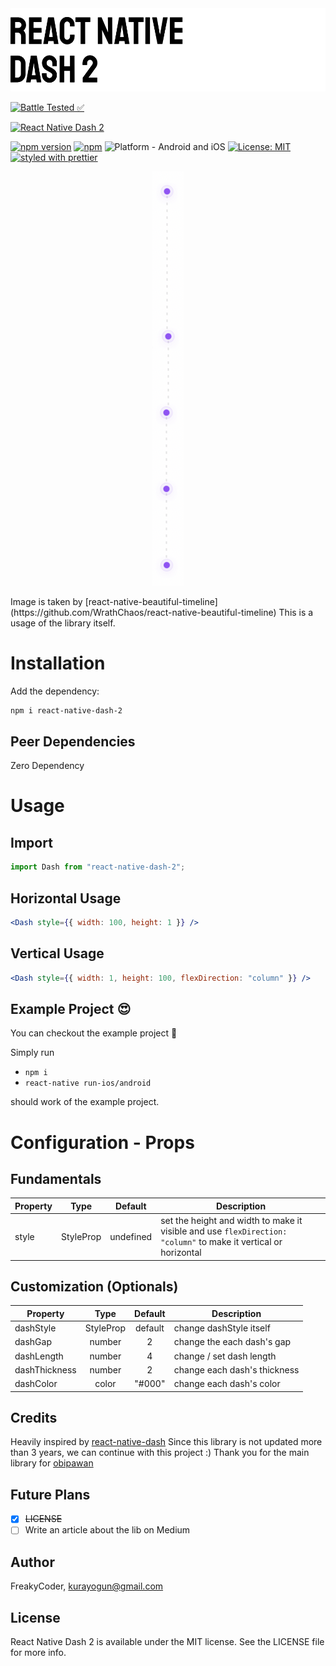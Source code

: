 <img alt="React Native Dash 2" src="assets/logo.png" width="1050"/>

[![Battle Tested ✅](https://img.shields.io/badge/-Battle--Tested%20%E2%9C%85-03666e?style=for-the-badge)](https://github.com/WrathChaos/react-native-dash-2)

[![React Native Dash 2](https://img.shields.io/badge/-Extremely%20easy%20to%20create%20a%20React%20Native%20Component%20Library%20with%20both%20Stateful%20and%20Functional%20Component%20Examples-orange?style=for-the-badge)](https://github.com/WrathChaos/react-native-dash-2)

[![npm version](https://img.shields.io/npm/v/react-native-dash-2.svg?style=for-the-badge)](https://www.npmjs.com/package/react-native-dash-2)
[![npm](https://img.shields.io/npm/dt/react-native-dash-2.svg?style=for-the-badge)](https://www.npmjs.com/package/react-native-dash-2)
![Platform - Android and iOS](https://img.shields.io/badge/platform-Android%20%7C%20iOS-blue.svg?style=for-the-badge)
[![License: MIT](https://img.shields.io/badge/License-MIT-green.svg?style=for-the-badge)](https://opensource.org/licenses/MIT)
[![styled with prettier](https://img.shields.io/badge/styled_with-prettier-ff69b4.svg?style=for-the-badge)](https://github.com/prettier/prettier)

<p align="center">
  <img alt="React Native Dash 2"
        src="assets/Screenshots/react-native-dash-2.png" />
</p>
Image is taken by [react-native-beautiful-timeline](https://github.com/WrathChaos/react-native-beautiful-timeline) This is a usage of the library itself.

# Installation

Add the dependency:

```bash
npm i react-native-dash-2
```

## Peer Dependencies

Zero Dependency

# Usage

## Import

```jsx
import Dash from "react-native-dash-2";
```

## Horizontal Usage

```jsx
<Dash style={{ width: 100, height: 1 }} />
```

## Vertical Usage

```jsx
<Dash style={{ width: 1, height: 100, flexDirection: "column" }} />
```

## Example Project 😍

You can checkout the example project 🥰

Simply run

- `npm i`
- `react-native run-ios/android`

should work of the example project.

# Configuration - Props

## Fundamentals

| Property |         Type         |  Default  | Description                                                                                                     |
| -------- | :------------------: | :-------: | --------------------------------------------------------------------------------------------------------------- |
| style    | StyleProp<ViewStyle> | undefined | set the height and width to make it visible and use `flexDirection: "column"` to make it vertical or horizontal |

## Customization (Optionals)

| Property      |         Type         | Default | Description                  |
| ------------- | :------------------: | :-----: | ---------------------------- |
| dashStyle     | StyleProp<ViewStyle> | default | change dashStyle itself      |
| dashGap       |        number        |    2    | change the each dash's gap   |
| dashLength    |        number        |    4    | change / set dash length     |
| dashThickness |        number        |    2    | change each dash's thickness |
| dashColor     |        color         | "#000"  | change each dash's color     |

## Credits

Heavily inspired by [react-native-dash](https://github.com/obipawan/react-native-dash)
Since this library is not updated more than 3 years, we can continue with this project :)
Thank you for the main library for [obipawan](https://github.com/obipawan)

## Future Plans

- [x] ~~LICENSE~~
- [ ] Write an article about the lib on Medium

## Author

FreakyCoder, kurayogun@gmail.com

## License

React Native Dash 2 is available under the MIT license. See the LICENSE file for more info.
